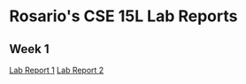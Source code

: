 # Rosario's CSE 15L Lab Reports

**Week 1** 
---
[Lab Report 1](https://tritonro.github.io/cse15l-lab-reports/lab1.html)
[Lab Report 2](https://tritonro.github.io/cse15l-lab-reports/lab2.html)
